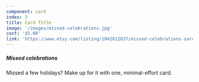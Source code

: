 ```yaml
---
component: card
index: 3
title: Card Title
image: '/images/missed-celebrations.jpg'
cost: '$5.00'
link: 'https://www.etsy.com/listing/1042612037/missed-celebrations-sarcastic-card-sorry?ref=shop_home_active_3&frs=1'
---
```

##### Missed celebrations 
Missed a few holidays? Make up for it with one, minimal-effort card. 